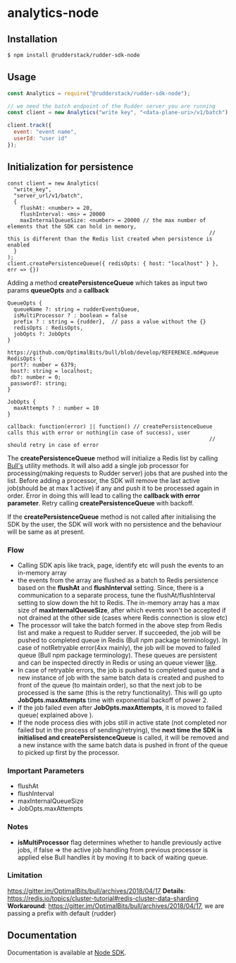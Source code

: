 # analytics-node

## Installation

```bash
$ npm install @rudderstack/rudder-sdk-node
```

## Usage

```js
const Analytics = require("@rudderstack/rudder-sdk-node");

// we need the batch endpoint of the Rudder server you are running
const client = new Analytics("write key", "<data-plane-uri>/v1/batch");

client.track({
  event: "event name",
  userId: "user id"
});
```

## Initialization for persistence

```
const client = new Analytics(
  "write_key",
  "server_url/v1/batch",
  {
    flushAt: <number> = 20,
    flushInterval: <ms> = 20000
    maxInternalQueueSize: <number> = 20000 // the max number of elements that the SDK can hold in memory,
                                                                // this is different than the Redis list created when persistence is enabled
  }
);
client.createPersistenceQueue({ redisOpts: { host: "localhost" } }, err => {})
```

Adding a method **createPersistenceQueue** which takes as input two params **queueOpts** and a **callback**

```
QueueOpts {
  queueName ?: string = rudderEventsQueue,
  isMultiProcessor ? : boolean = false
  prefix ? : string = {rudder},  // pass a value without the {}
  redisOpts : RedisOpts,
  jobOpts ?: JobOpts
}

https://github.com/OptimalBits/bull/blob/develop/REFERENCE.md#queue
RedisOpts {
 port?: number = 6379;
 host?: string = localhost;
 db?: number = 0;
 password?: string;
}

JobOpts {
  maxAttempts ? : number = 10
}

callback: function(error) || function() // createPersistenceQueue calls this with error or nothing(in case of success), user
                                                                // should retry in case of error

```

The **createPersistenceQueue** method will initialize a Redis list by calling [Bull's](https://github.com/OptimalBits/bull) utility methods. It will also add a single job processor for processing(making requests to Rudder server) jobs that are pushed into the list. Before adding a processor, the SDK will remove the last active job(should be at max 1 active) if any and push it to be processed again in order. Error in doing this will lead to calling the **callback with error parameter**. Retry calling **createPersistenceQueue** with backoff.

If the **createPersistenceQueue** method is not called after initialising the SDK by the user, the SDK will work with no persistence and the behaviour will be same as at present.

### Flow

- Calling SDK apis like track, page, identify etc will push the events to an in-memory array
- the events from the array are flushed as a batch to Redis persistence based on the **flushAt** and **flushInterval** setting. Since, there is a communication to a separate process, tune the flushAt/flushInterval setting to slow down the hit to Redis. The in-memory array has a max size of **maxInternalQueueSize**, after which events won't be accepted if not drained at the other side (cases where Redis connection is slow etc)
- The processor will take the batch formed in the above step from Redis list and make a request to Rudder server. If succeeded, the job will be pushed to completed queue in Redis (Bull npm package terminology). In case of notRetryable error(4xx mainly), the job will be moved to failed queue (Bull npm package terminology). These queues are persistent and can be inspected directly in Redis or using an queue viewer [like](https://github.com/vcapretz/bull-board).
- In case of retryable errors, the job is pushed to completed queue and a new instance of job with the same batch data is created and pushed to front of the queue (to maintain order), so that the next job to be processed is the same (this is the retry functionality). This will go upto **JobOpts.maxAttempts** time with exponential backoff of power 2.
- If the job failed even after **JobOpts.maxAttempts**, it is moved to failed queue( explained above ).
- If the node process dies with jobs still in active state (not completed nor failed but in the process of sending/retrying), the **next time the SDK is initialised and createPersistenceQueue** is called, it will be removed and a new instance with the same batch data is pushed in front of the queue to picked up first by the processor.

### Important Parameters

- flushAt
- flushInterval
- maxInternalQueueSize
- JobOpts.maxAttempts

### Notes

- **isMultiProcessor** flag determines whether to handle previously active jobs, if false => the active job handling from previous processor is applied else Bull handles it by moving it to back of waiting queue.

### Limitation

https://gitter.im/OptimalBits/bull/archives/2018/04/17
**Details**: https://redis.io/topics/cluster-tutorial#redis-cluster-data-sharding
**Workaround**: https://gitter.im/OptimalBits/bull/archives/2018/04/17, we are passing a prefix with default {rudder}

## Documentation

Documentation is available at [Node SDK](https://docs.rudderstack.com/rudderstack-sdk-integration-guides/rudderstack-node-sdk).
